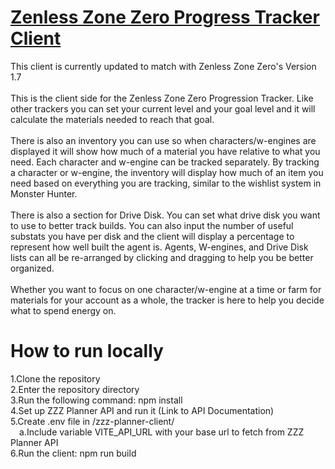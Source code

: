 # [Zenless Zone Zero Progress Tracker Client](https://zzz-planner.onrender.com/login)

This client is currently updated to match with Zenless Zone Zero's Version 1.7 <br /><br />
This is the client side for the Zenless Zone Zero Progression Tracker. Like other trackers you can set your current level and your goal level and it will calculate the materials needed to reach that goal. <br /><br />
There is also an inventory you can use so when characters/w-engines are displayed it will show how much of a material you have relative to what you need. Each character and w-engine can be tracked separately. By tracking a character or w-engine, the inventory will display how much of an item you need based on everything you are tracking, similar to the wishlist system in Monster Hunter. <br /><br />
There is also a section for Drive Disk. You can set what drive disk you want to use to better track builds. You can also input the number of useful substats you have per disk and the client will display a percentage to represent how well built the agent is. Agents, W-engines, and Drive Disk lists can all be re-arranged by clicking and dragging to help you be better organized. <br /><br />
Whether you want to focus on one character/w-engine at a time or farm for materials for your account as a whole, the tracker is here to help you decide what to spend energy on. <br />

# How to run locally

1.Clone the repository <br />
2.Enter the repository directory <br />
3.Run the following command: npm install <br />
4.Set up ZZZ Planner API and run it (Link to API Documentation) <br />
5.Create .env file in /zzz-planner-client/ <br />
&emsp;a.Include variable VITE_API_URL with your base url to fetch from ZZZ Planner API <br />
6.Run the client: npm run build <br />

